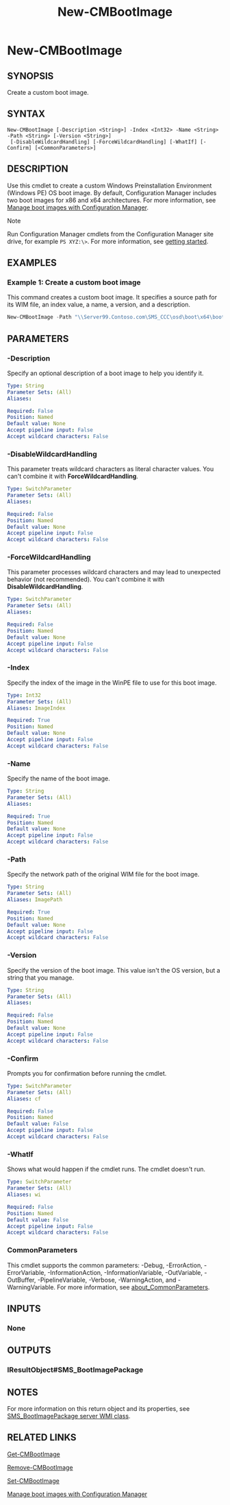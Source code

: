 ﻿---
external help file: AdminUI.PS.dll-Help.xml
Module Name: ConfigurationManager
ms.date: 04/01/2021
schema: 2.0.0
title: New-CMBootImage
---

# New-CMBootImage

## SYNOPSIS

Create a custom boot image.

## SYNTAX

```
New-CMBootImage [-Description <String>] -Index <Int32> -Name <String> -Path <String> [-Version <String>]
 [-DisableWildcardHandling] [-ForceWildcardHandling] [-WhatIf] [-Confirm] [<CommonParameters>]
```

## DESCRIPTION

Use this cmdlet to create a custom Windows Preinstallation Environment (Windows PE) OS boot image. By default, Configuration Manager includes two boot images for x86 and x64 architectures. For more information, see [Manage boot images with Configuration Manager](/mem/configmgr/osd/get-started/manage-boot-images).

> [!NOTE]
> Run Configuration Manager cmdlets from the Configuration Manager site drive, for example `PS XYZ:\>`. For more information, see [getting started](/powershell/sccm/overview).

## EXAMPLES

### Example 1: Create a custom boot image

This command creates a custom boot image. It specifies a source path for its WIM file, an index value, a name, a version, and a description.

```powershell
New-CMBootImage -Path "\\Server99.Contoso.com\SMS_CCC\osd\boot\x64\boot.wim" -Index 1 -Name "Custom boot image" -Version "11" -Description "WinPE Boot Image x64 Approved 9/1/2012"
```

## PARAMETERS

### -Description

Specify an optional description of a boot image to help you identify it.

```yaml
Type: String
Parameter Sets: (All)
Aliases:

Required: False
Position: Named
Default value: None
Accept pipeline input: False
Accept wildcard characters: False
```

### -DisableWildcardHandling

This parameter treats wildcard characters as literal character values. You can't combine it with **ForceWildcardHandling**.

```yaml
Type: SwitchParameter
Parameter Sets: (All)
Aliases:

Required: False
Position: Named
Default value: None
Accept pipeline input: False
Accept wildcard characters: False
```

### -ForceWildcardHandling

This parameter processes wildcard characters and may lead to unexpected behavior (not recommended). You can't combine it with **DisableWildcardHandling**.

```yaml
Type: SwitchParameter
Parameter Sets: (All)
Aliases:

Required: False
Position: Named
Default value: None
Accept pipeline input: False
Accept wildcard characters: False
```

### -Index

Specify the index of the image in the WinPE file to use for this boot image.

```yaml
Type: Int32
Parameter Sets: (All)
Aliases: ImageIndex

Required: True
Position: Named
Default value: None
Accept pipeline input: False
Accept wildcard characters: False
```

### -Name

Specify the name of the boot image.

```yaml
Type: String
Parameter Sets: (All)
Aliases:

Required: True
Position: Named
Default value: None
Accept pipeline input: False
Accept wildcard characters: False
```

### -Path

Specify the network path of the original WIM file for the boot image.

```yaml
Type: String
Parameter Sets: (All)
Aliases: ImagePath

Required: True
Position: Named
Default value: None
Accept pipeline input: False
Accept wildcard characters: False
```

### -Version

Specify the version of the boot image. This value isn't the OS version, but a string that you manage.

```yaml
Type: String
Parameter Sets: (All)
Aliases:

Required: False
Position: Named
Default value: None
Accept pipeline input: False
Accept wildcard characters: False
```

### -Confirm

Prompts you for confirmation before running the cmdlet.

```yaml
Type: SwitchParameter
Parameter Sets: (All)
Aliases: cf

Required: False
Position: Named
Default value: False
Accept pipeline input: False
Accept wildcard characters: False
```

### -WhatIf

Shows what would happen if the cmdlet runs. The cmdlet doesn't run.

```yaml
Type: SwitchParameter
Parameter Sets: (All)
Aliases: wi

Required: False
Position: Named
Default value: False
Accept pipeline input: False
Accept wildcard characters: False
```

### CommonParameters
This cmdlet supports the common parameters: -Debug, -ErrorAction, -ErrorVariable, -InformationAction, -InformationVariable, -OutVariable, -OutBuffer, -PipelineVariable, -Verbose, -WarningAction, and -WarningVariable. For more information, see [about_CommonParameters](http://go.microsoft.com/fwlink/?LinkID=113216).

## INPUTS

### None

## OUTPUTS

### IResultObject#SMS_BootImagePackage

## NOTES

For more information on this return object and its properties, see [SMS_BootImagePackage server WMI class](/mem/configmgr/develop/reference/osd/sms_bootimagepackage-server-wmi-class).

## RELATED LINKS

[Get-CMBootImage](Get-CMBootImage.md)

[Remove-CMBootImage](Remove-CMBootImage.md)

[Set-CMBootImage](Set-CMBootImage.md)

[Manage boot images with Configuration Manager](/mem/configmgr/osd/get-started/manage-boot-images)
